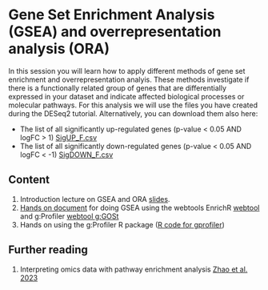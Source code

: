 # Gene Set Enrichment Analysis (GSEA) and overrepresentation analysis (ORA)
In this session you will learn how to apply different methods of gene set enrichment and overrepresentation analyis. These methods investigate if there is a functionally related group of genes that are differentially expressed in your dataset and indicate affected biological processes or molecular pathways. For this analysis we will use the files you have created during the DESeq2 tutorial. Alternatively, you can download them also here:
* The list of all significantly up-regulated genes (p-value < 0.05 AND logFC > 1) [SigUP_F.csv](https://github.com/fehrhart/STREAMLINEworkshop.github.io/blob/main/SigUP_F.csv)
* The list of all significantly down-regulated genes (p-value < 0.05 AND logFC < -1) [SigDOWN_F.csv](https://github.com/fehrhart/STREAMLINEworkshop.github.io/blob/main/SigDOWN_F.csv)

## Content
1. Introduction lecture on GSEA and ORA [slides](https://github.com/fehrhart/STREAMLINEworkshop.github.io/blob/main/GSE%20and%20ORA.pptx).
2. [Hands on document](https://github.com/fehrhart/STREAMLINEworkshop.github.io/blob/main/Hands-on%20EnrichR%20and%20gProfiler.docx) for doing GSEA using the webtools EnrichR [webtool](https://maayanlab.cloud/Enrichr/) and g:Profiler [webtool g:GOSt](https://biit.cs.ut.ee/gprofiler/gost)
3. Hands on using the g:Profiler R package ([R code for gprofiler](https://github.com/fehrhart/STREAMLINEworkshop.github.io/blob/main/gProfiler.R))

## Further reading
1. Interpreting omics data with pathway enrichment analysis [Zhao et al. 2023](https://doi.org/10.1016/j.tig.2023.01.003)
